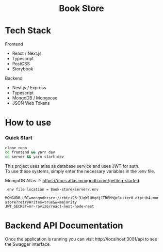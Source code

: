 <!-- prettier-ignore-start -->

<h1 align="center">
  Book Store
</h1>

#  Tech Stack 
Frontend
- React  / Next.js
- Typescript 
- PostCSS
- Storybook
 
 Backend
- Nest.js / Express
- Typescript 
- MongoDB / Mongoose
- JSON Web Tokens



# How to use
### Quick Start
```bash
clone repo
cd frontend && yarn dev
cd server && yarn start:dev
```

This project uses atlas as database service and uses JWT for auth.  
To use these systems, simply enter the necessary variables in the .env file.


MongoDB Atlas -> https://docs.atlas.mongodb.com/getting-started


`
.env file location = Book-store/server/.env
`
```
MONGODB_URI=mongodb+srv://rbtri26:31qW1UHqdjCTRBMh@cluster0.diptib4.mongodb.net/book-store?retryWrites=true&w=majority
JWT_SECRET=mr-ravi26/react-next-node-nest

```

# Backend API Documentation
Once the application is running you can visit http://localhost:3001/api to see the Swagger interface.
<!-- prettier-ignore-end -->
